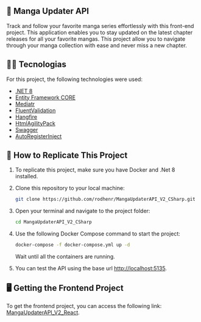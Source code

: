 ## :ledger: Manga Updater API

Track and follow your favorite manga series effortlessly with this front-end project. This application enables you to stay updated on the latest chapter releases for all your favorite mangas. This project allow you to navigate through your manga collection with ease and never miss a new chapter.

## :man_technologist: Tecnologias

For this project, the following technologies were used:

- [.NET 8](https://learn.microsoft.com/en-us/dotnet/csharp/)
- [Entity Framework CORE](https://learn.microsoft.com/en-us/ef/core/)
- [Mediatr](https://github.com/jbogard/MediatR)
- [FluentValidation](https://fluentvalidation.net/)
- [Hangfire](https://www.hangfire.io/)
- [HtmlAgilityPack](https://html-agility-pack.net/)
- [Swagger](https://swagger.io/)
- [AutoRegisterInject](https://github.com/patrickklaeren/AutoRegisterInject)

## :dvd: How to Replicate This Project

1. To replicate this project, make sure you have Docker and .Net 8 installed.

2. Clone this repository to your local machine:

   ```bash
   git clone https://github.com/rodhenr/MangaUpdaterAPI_V2_CSharp.git
   ```

3. Open your terminal and navigate to the project folder:

   ```bash
   cd MangaUpdaterAPI_V2_CSharp
   ```

4. Use the following Docker Compose command to start the project:

   ```bash
   docker-compose -f docker-compose.yml up -d
   ```

   Wait until all the containers are running.

5. You can test the API using the base url [http://localhost:5135](http://localhost:5135).

## :desktop_computer: Getting the Frontend Project

To get the frontend project, you can access the following link: [MangaUpdaterAPI_V2_React](https://github.com/rodhenr/MangaUpdaterAPI_V2_React).
